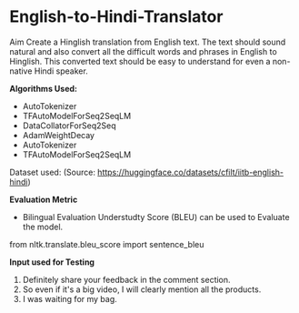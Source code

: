 # English-to-Hindi-Translator
Aim
Create a Hinglish translation from English text. The text should sound natural and also convert all the difficult words and phrases in English to Hinglish. This converted text should be easy to understand for even a non-native Hindi speaker.

**Algorithms Used:**
* AutoTokenizer
* TFAutoModelForSeq2SeqLM
* DataCollatorForSeq2Seq
* AdamWeightDecay
* AutoTokenizer
* TFAutoModelForSeq2SeqLM

Dataset used: (Source: https://huggingface.co/datasets/cfilt/iitb-english-hindi)

**Evaluation Metric**
* Bilingual Evaluation Understudty Score (BLEU) can be used to Evaluate the model.

from nltk.translate.bleu_score import sentence_bleu

**Input used for Testing**
1. Definitely share your feedback in the comment section.
2. So even if it's a big video, I will clearly mention all the products.
3. I was waiting for my bag.
